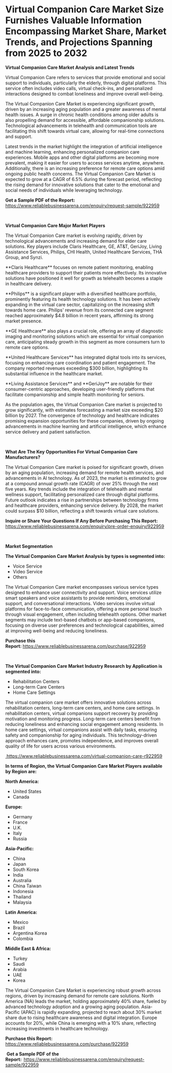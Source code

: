 <p><h1>Virtual Companion Care Market Size Furnishes Valuable Information Encompassing Market Share, Market Trends, and Projections Spanning from 2025 to 2032</h1></p><p><strong>Virtual Companion Care Market Analysis and Latest Trends</strong></p>
<p><p>Virtual Companion Care refers to services that provide emotional and social support to individuals, particularly the elderly, through digital platforms. This service often includes video calls, virtual check-ins, and personalized interactions designed to combat loneliness and improve overall well-being.</p><p>The Virtual Companion Care Market is experiencing significant growth, driven by an increasing aging population and a greater awareness of mental health issues. A surge in chronic health conditions among older adults is also propelling demand for accessible, affordable companionship solutions. Technological advancements in telehealth and communication tools are facilitating this shift towards virtual care, allowing for real-time connections and support.</p><p>Latest trends in the market highlight the integration of artificial intelligence and machine learning, enhancing personalized companion care experiences. Mobile apps and other digital platforms are becoming more prevalent, making it easier for users to access services anytime, anywhere. Additionally, there is an increasing preference for remote care options amid ongoing public health concerns. The Virtual Companion Care Market is expected to grow at a CAGR of 6.5% during the forecast period, reflecting the rising demand for innovative solutions that cater to the emotional and social needs of individuals while leveraging technology.</p></p>
<p><strong>Get a Sample PDF of the Report:&nbsp;</strong> <a href="https://www.reliablebusinessarena.com/enquiry/request-sample/922959?utm_campaign=3002&utm_medium=2&utm_source=Github&utm_content=ia&utm_term=18042025&utm_id=virtual-companion-care">https://www.reliablebusinessarena.com/enquiry/request-sample/922959</a></p>
<p>&nbsp;</p>
<p><strong>Virtual Companion Care Major Market Players</strong></p>
<p><p>The Virtual Companion Care market is evolving rapidly, driven by technological advancements and increasing demand for elder care solutions. Key players include Claris Healthcare, GE, AT&T, GeriJoy, Living Assistance Services, Philips, CHI Health, United Healthcare Services, THA Group, and Synzi.</p><p>**Claris Healthcare** focuses on remote patient monitoring, enabling healthcare providers to support their patients more effectively. Its innovative solutions have positioned it well for growth as telehealth becomes a staple in healthcare delivery.</p><p>**Philips** is a significant player with a diversified healthcare portfolio, prominently featuring its health technology solutions. It has been actively expanding in the virtual care sector, capitalizing on the increasing shift towards home care. Philips' revenue from its connected care segment reached approximately $4.8 billion in recent years, affirming its strong market presence.</p><p>**GE Healthcare** also plays a crucial role, offering an array of diagnostic imaging and monitoring solutions which are essential for virtual companion care, anticipating steady growth in this segment as more consumers turn to remote care options.</p><p>**United Healthcare Services** has integrated digital tools into its services, focusing on enhancing care coordination and patient engagement. The company reported revenues exceeding $300 billion, highlighting its substantial influence in the healthcare market.</p><p>**Living Assistance Services** and **GeriJoy** are notable for their consumer-centric approaches, developing user-friendly platforms that facilitate companionship and simple health monitoring for seniors.</p><p>As the population ages, the Virtual Companion Care market is projected to grow significantly, with estimates forecasting a market size exceeding $20 billion by 2027. The convergence of technology and healthcare indicates promising expansion opportunities for these companies, driven by ongoing advancements in machine learning and artificial intelligence, which enhance service delivery and patient satisfaction.</p></p>
<p>&nbsp;</p>
<p><strong>What Are The Key Opportunities For Virtual Companion Care Manufacturers?</strong></p>
<p><p>The Virtual Companion Care market is poised for significant growth, driven by an aging population, increasing demand for remote health services, and advancements in AI technology. As of 2023, the market is estimated to grow at a compound annual growth rate (CAGR) of over 25% through the next five years. Key trends include the integration of telehealth and mental wellness support, facilitating personalized care through digital platforms. Future outlook indicates a rise in partnerships between technology firms and healthcare providers, enhancing service delivery. By 2028, the market could surpass $10 billion, reflecting a shift towards virtual care solutions.</p></p>
<p><strong>Inquire or Share Your Questions If Any Before Purchasing This Report:</strong> <a href="https://www.reliablebusinessarena.com/enquiry/pre-order-enquiry/922959?utm_campaign=3002&utm_medium=2&utm_source=Github&utm_content=ia&utm_term=18042025&utm_id=virtual-companion-care">https://www.reliablebusinessarena.com/enquiry/pre-order-enquiry/922959</a></p>
<p>&nbsp;</p>
<p><strong>Market Segmentation</strong></p>
<p><strong>The Virtual Companion Care Market Analysis by types is segmented into:</strong></p>
<p><ul><li>Voice Service</li><li>Video Service</li><li>Others</li></ul></p>
<p><p>The Virtual Companion Care market encompasses various service types designed to enhance user connectivity and support. Voice services utilize smart speakers and voice assistants to provide reminders, emotional support, and conversational interactions. Video services involve virtual platforms for face-to-face communication, offering a more personal touch through visual engagement, often including telehealth options. Other market segments may include text-based chatbots or app-based companions, focusing on diverse user preferences and technological capabilities, aimed at improving well-being and reducing loneliness.</p></p>
<p><strong>Purchase this Report:&nbsp;</strong><a href="https://www.reliablebusinessarena.com/purchase/922959?utm_campaign=3002&utm_medium=2&utm_source=Github&utm_content=ia&utm_term=18042025&utm_id=virtual-companion-care">https://www.reliablebusinessarena.com/purchase/922959</a></p>
<p>&nbsp;</p>
<p><strong>The Virtual Companion Care Market Industry Research by Application is segmented into:</strong></p>
<p><ul><li>Rehabilitation Centers</li><li>Long-term Care Centers</li><li>Home Care Settings</li></ul></p>
<p><p>The virtual companion care market offers innovative solutions across rehabilitation centers, long-term care centers, and home care settings. In rehabilitation centers, virtual companions support recovery by providing motivation and monitoring progress. Long-term care centers benefit from reducing loneliness and enhancing social engagement among residents. In home care settings, virtual companions assist with daily tasks, ensuring safety and companionship for aging individuals. This technology-driven approach enhances care, promotes independence, and improves overall quality of life for users across various environments.</p></p>
<p><a href="https://www.reliablebusinessarena.com/virtual-companion-care-r922959?utm_campaign=3002&utm_medium=2&utm_source=Github&utm_content=ia&utm_term=18042025&utm_id=virtual-companion-care">&nbsp;https://www.reliablebusinessarena.com/virtual-companion-care-r922959</a></p>
<p><strong>In terms of Region, the Virtual Companion Care Market Players available by Region are:</strong></p>
<p>
    <p> <strong> North America: </strong>
        <ul>
            <li>United States</li>
            <li>Canada</li>
        </ul>
        </p> 
    <p> <strong> Europe: </strong>
        <ul>
            <li>Germany</li>
            <li>France</li>
            <li>U.K.</li>
            <li>Italy</li>
            <li>Russia</li>
        </ul>
        </p> 
    <p> <strong> Asia-Pacific: </strong>
        <ul>
            <li>China</li>
            <li>Japan</li>
            <li>South Korea</li>
            <li>India</li>
            <li>Australia</li>
            <li>China Taiwan</li>
            <li>Indonesia</li>
            <li>Thailand</li>
            <li>Malaysia</li>
        </ul>
        </p> 
    <p> <strong> Latin America: </strong>
        <ul>
            <li>Mexico</li>
            <li>Brazil</li>
            <li>Argentina Korea</li>
            <li>Colombia</li>
        </ul>
        </p> 
    <p> <strong> Middle East & Africa: </strong>
        <ul>
            <li>Turkey</li>
            <li>Saudi</li>
            <li>Arabia</li>
            <li>UAE</li>
            <li>Korea</li>
        </ul>
    </p>
    </p>
<p><p>The Virtual Companion Care Market is experiencing robust growth across regions, driven by increasing demand for remote care solutions. North America (NA) leads the market, holding approximately 40% share, fueled by advanced technology adoption and a growing aging population. Asia-Pacific (APAC) is rapidly expanding, projected to reach about 30% market share due to rising healthcare awareness and digital integration. Europe accounts for 20%, while China is emerging with a 10% share, reflecting increasing investments in healthcare technology.</p></p>
<p><strong>Purchase this Report: </strong><a href="https://www.reliablebusinessarena.com/purchase/922959?utm_campaign=3002&utm_medium=2&utm_source=Github&utm_content=ia&utm_term=18042025&utm_id=virtual-companion-care">https://www.reliablebusinessarena.com/purchase/922959</a></p>
<p>&nbsp;<strong>Get a Sample PDF of the Report:&nbsp;&nbsp;</strong><a href="https://www.reliablebusinessarena.com/enquiry/request-sample/922959?utm_campaign=3002&utm_medium=2&utm_source=Github&utm_content=ia&utm_term=18042025&utm_id=virtual-companion-care">https://www.reliablebusinessarena.com/enquiry/request-sample/922959</a></p>
<p><strong></strong></p>
<p><p></p><p></p><p></p></p>